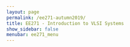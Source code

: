 ```yaml
---
layout: page
permalink: /ee271-autumn2019/
title: EE271 - Introduction to VLSI Systems 
show_sidebar: false
menubar: ee271_menu
---
```


